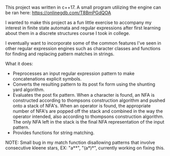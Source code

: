 This project was written in c++17. A small program utilizing the engine can be ran here: https://onlinegdb.com/T8BmPGdQOA

I wanted to make this project as a fun little exercise to accompany my interest in finite state automata and regular expressions after first learning about them in a
discrete structures course I took in college.

I eventually want to incorporate some of the common features I've seen in other regular expression engines such as character classes and functions for finding and replacing pattern matches 
in strings.

What it does:
  - Preprocesses an input regular expression pattern to make concatenations explicit symbols.
  - Converts the resulting pattern to its post fix form using the shunting yard algorithm.
  - Evaluates the post fix pattern. When a character is found, an NFA is constructed according to thompsons
    construction algorithm and pushed onto a stack of NFA's. When an operator is found, the appropriate number
    of NFA's are popped off the stack and combined in the way the operator intended, also according to
    thompsons construction algorithm. The only NFA left in the stack is the final NFA representation of the input pattern.
  - Provides functions for string matching.

NOTE: Small bug in my match function disallowing patterns that involve consecutive kleene stars, EX: "a**", "(a*)*", currently working on fixing this.

